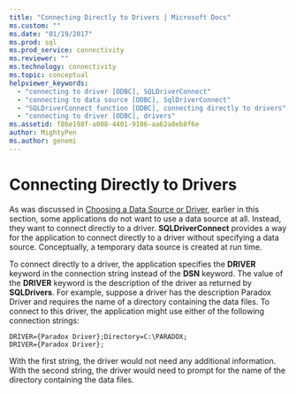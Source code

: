 ```yaml
---
title: "Connecting Directly to Drivers | Microsoft Docs"
ms.custom: ""
ms.date: "01/19/2017"
ms.prod: sql
ms.prod_service: connectivity
ms.reviewer: ""
ms.technology: connectivity
ms.topic: conceptual
helpviewer_keywords: 
  - "connecting to driver [ODBC], SQLDriverConnect"
  - "connecting to data source [ODBC], SqlDriverConnect"
  - "SQLDriverConnect function [ODBC], connecting directly to drivers"
  - "connecting to driver [ODBC], drivers"
ms.assetid: f86e198f-a088-4401-9106-aa62a0eb8f6e
author: MightyPen
ms.author: genemi
---
```

# Connecting Directly to Drivers
As was discussed in [Choosing a Data Source or Driver](../../../odbc/reference/develop-app/choosing-a-data-source-or-driver.md), earlier in this section, some applications do not want to use a data source at all. Instead, they want to connect directly to a driver. **SQLDriverConnect** provides a way for the application to connect directly to a driver without specifying a data source. Conceptually, a temporary data source is created at run time.  
  
 To connect directly to a driver, the application specifies the **DRIVER** keyword in the connection string instead of the **DSN** keyword. The value of the **DRIVER** keyword is the description of the driver as returned by **SQLDrivers**. For example, suppose a driver has the description Paradox Driver and requires the name of a directory containing the data files. To connect to this driver, the application might use either of the following connection strings:  
  
```  
DRIVER={Paradox Driver};Directory=C:\PARADOX;  
DRIVER={Paradox Driver};  
```  
  
 With the first string, the driver would not need any additional information. With the second string, the driver would need to prompt for the name of the directory containing the data files.
